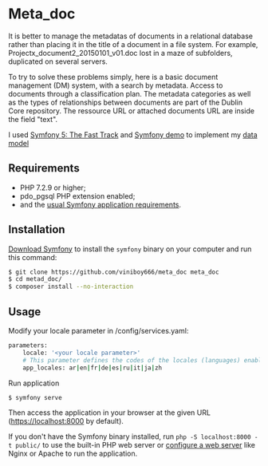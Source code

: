Meta_doc
========

It is better to manage the metadatas of documents in a relational database rather than placing it in the title of a document in a file system. For example, Projectx_document2_20150101_v01.doc lost in a maze of subfolders, duplicated on several servers.

To try to solve these problems simply, here is a basic document management (DM) system, with a search by metadata. Access to documents through a classification plan. The metadata categories as well as the types of relationships between documents are part of the Dublin Core repository. The ressource URL or attached documents URL are inside the field "text".

I used [Symfony 5: The Fast Track][2] and [Symfony demo][3] to implement my [data model][4]

Requirements
------------

  * PHP 7.2.9 or higher;
  * pdo_pgsql PHP extension enabled;
  * and the [usual Symfony application requirements][1].

Installation
------------

[Download Symfony][5] to install the `symfony` binary on your computer and run
this command:

```bash
$ git clone https://github.com/viniboy666/meta_doc meta_doc
$ cd metad_doc/
$ composer install --no-interaction
```

Usage
-----

Modify your locale parameter in /config/services.yaml:
```bash
parameters:
    locale: '<your locale parameter>'
    # This parameter defines the codes of the locales (languages) enabled in the application
    app_locales: ar|en|fr|de|es|ru|it|ja|zh
```


Run application
```bash
$ symfony serve
```

Then access the application in your browser at the given URL (<https://localhost:8000> by default).

If you don't have the Symfony binary installed, run `php -S localhost:8000 -t public/`
to use the built-in PHP web server or [configure a web server][6] like Nginx or
Apache to run the application.

[1]: https://symfony.com/doc/current/setup.html
[2]: https://symfony.com/doc/current/the-fast-track/en/index.html
[3]: https://github.com/symfony/demo
[4]: https://gedcoyote.blogspot.com/
[5]: https://symfony.com/download
[6]: https://symfony.com/doc/current/cookbook/configuration/web_server_configuration.html
